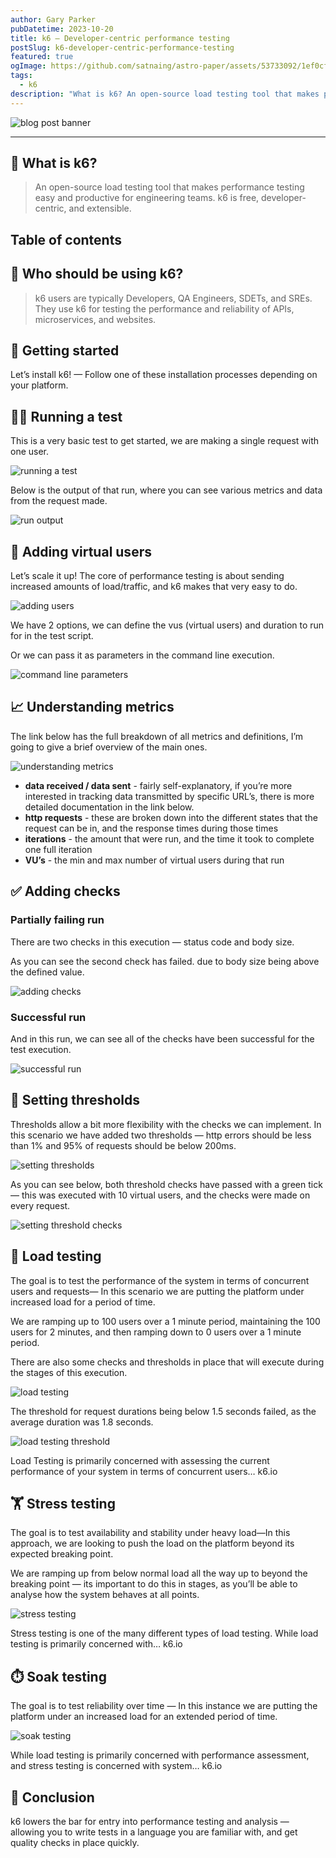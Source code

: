 ```yaml
---
author: Gary Parker
pubDatetime: 2023-10-20
title: k6 — Developer-centric performance testing
postSlug: k6-developer-centric-performance-testing
featured: true
ogImage: https://github.com/satnaing/astro-paper/assets/53733092/1ef0cf03-8137-4d67-ac81-84a032119e3a
tags:
  - k6
description: "What is k6? An open-source load testing tool that makes performance testing easy and productive for engineering teams. k6 is free, developer-centric, and extensible."
---
```


![blog post banner](../../assets/images/k6-developer-centric-performance-testing/banner.png)

---

## 🔎 What is k6?

> An open-source load testing tool that makes performance testing easy and productive for engineering teams. k6 is free, developer-centric, and extensible.

## Table of contents

## 💼 Who should be using k6?

> k6 users are typically Developers, QA Engineers, SDETs, and SREs. They use k6 for testing the performance and reliability of APIs, microservices, and 
websites.

## 🚀 Getting started

Let’s install k6! — Follow one of these installation processes depending on your platform.

## 🏃‍♂️ Running a test

This is a very basic test to get started, we are making a single request with one user.

![running a test](../../assets/images/k6-developer-centric-performance-testing/image-1.png)

Below is the output of that run, where you can see various metrics and data from the request made.

![run output](../../assets/images/k6-developer-centric-performance-testing/image-2.png)

## 🤖 Adding virtual users

Let’s scale it up! The core of performance testing is about sending increased amounts of load/traffic, and k6 makes that very easy to do.

![adding users](../../assets/images/k6-developer-centric-performance-testing/image-3.png)

We have 2 options, we can define the vus (virtual users) and duration to run for in the test script.

Or we can pass it as parameters in the command line execution.

![command line parameters](../../assets/images/k6-developer-centric-performance-testing/image-4.gif)

## 📈 Understanding metrics

The link below has the full breakdown of all metrics and definitions, I’m going to give a brief overview of the main ones.

![understanding metrics](../../assets/images/k6-developer-centric-performance-testing/image-5.png)

- **data received / data sent** - fairly self-explanatory, if you’re more interested in tracking data transmitted by specific URL’s, there is more detailed documentation in the link below.
- **http requests** - these are broken down into the different states that the request can be in, and the response times during those times
- **iterations** - the amount that were run, and the time it took to complete one full iteration
- **VU’s** - the min and max number of virtual users during that run

## ✅ Adding checks

### Partially failing run

There are two checks in this execution — status code and body size.

As you can see the second check has failed. due to body size being above the defined value.

![adding checks](../../assets/images/k6-developer-centric-performance-testing/image-6.png)

### Successful run

And in this run, we can see all of the checks have been successful for the test execution.

![successful run](../../assets/images/k6-developer-centric-performance-testing/image-7.png)

## 🎯 Setting thresholds

Thresholds allow a bit more flexibility with the checks we can implement. In this scenario we have added two thresholds — http errors should be less than 1% and 95% of requests should be below 200ms.

![setting thresholds](../../assets/images/k6-developer-centric-performance-testing/image-8.png)

As you can see below, both threshold checks have passed with a green tick — this was executed with 10 virtual users, and the checks were made on every request.

![setting threshold checks](../../assets/images/k6-developer-centric-performance-testing/image-9.png)

## 📶 Load testing

The goal is to test the performance of the system in terms of concurrent users and requests— In this scenario we are putting the platform under increased load for a period of time.

We are ramping up to 100 users over a 1 minute period, maintaining the 100 users for 2 minutes, and then ramping down to 0 users over a 1 minute period.

There are also some checks and thresholds in place that will execute during the stages of this execution.

![load testing](../../assets/images/k6-developer-centric-performance-testing/image-10.png)

The threshold for request durations being below 1.5 seconds failed, as the average duration was 1.8 seconds.

![load testing threshold](../../assets/images/k6-developer-centric-performance-testing/image-11.png)

Load Testing is primarily concerned with assessing the current performance of your system in terms of concurrent users…
k6.io

## 🏋️ Stress testing

The goal is to test availability and stability under heavy load—In this approach, we are looking to push the load on the platform beyond its expected breaking point.

We are ramping up from below normal load all the way up to beyond the breaking point — its important to do this in stages, as you’ll be able to analyse how the system behaves at all points.

![stress testing](../../assets/images/k6-developer-centric-performance-testing/image-12.png)

Stress testing is one of the many different types of load testing. While load testing is primarily concerned with…
k6.io

## ⏱️ Soak testing
The goal is to test reliability over time — In this instance we are putting the platform under an increased load for an extended period of time.

![soak testing](../../assets/images/k6-developer-centric-performance-testing/image-13.png)

While load testing is primarily concerned with performance assessment, and stress testing is concerned with system…
k6.io

## 🏁 Conclusion
k6 lowers the bar for entry into performance testing and analysis — allowing you to write tests in a language you are familiar with, and get quality checks in place quickly.
